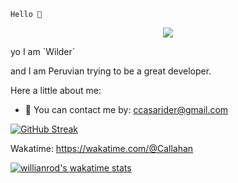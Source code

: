 `Hello 👋`
<p align="center">
  <a href="https://github.com/DenverCoder1"><img src="[https://www.google.com/imgres?imgurl=https%3A%2F%2Fexternal-preview.redd.it%2F9m2kVpPl9oo27QiCEivNyqZtD7RApjJIeL5tqa-gJCc.png%3Fauto%3Dwebp%26s%3Db115ed296005eddc1f4fca80a67a9c4d294936ac&imgrefurl=https%3A%2F%2Fwww.reddit.com%2Fr%2FDotA2%2Fcomments%2F3wfb7z%2Fmorphling_xpost_rblender%2F&tbnid=cpxTpMpN01w5KM&vet=12ahUKEwjegtPzkqL7AhUON7kGHbyoDggQMyg9egQIARBf..i&docid=Cf8hx9Wxxjk6sM&w=1920&h=1080&q=morphling%20dota%202&client=firefox-b-d&ved=2ahUKEwjegtPzkqL7AhUON7kGHbyoDggQMyg9egQIARBf](https://images-wixmp-ed30a86b8c4ca887773594c2.wixmp.com/f/3ed88dbb-417c-4022-93a2-0c79068149f9/d8tnzqy-00a6c83d-1f5e-45b2-99d6-b69fda11f3ff.jpg/v1/fill/w_1024,h_1449,q_75,strp/dota_2__morphling_by_kisetsukaze_d8tnzqy-fullview.jpg?token=eyJ0eXAiOiJKV1QiLCJhbGciOiJIUzI1NiJ9.eyJzdWIiOiJ1cm46YXBwOjdlMGQxODg5ODIyNjQzNzNhNWYwZDQxNWVhMGQyNmUwIiwiaXNzIjoidXJuOmFwcDo3ZTBkMTg4OTgyMjY0MzczYTVmMGQ0MTVlYTBkMjZlMCIsIm9iaiI6W1t7ImhlaWdodCI6Ijw9MTQ0OSIsInBhdGgiOiJcL2ZcLzNlZDg4ZGJiLTQxN2MtNDAyMi05M2EyLTBjNzkwNjgxNDlmOVwvZDh0bnpxeS0wMGE2YzgzZC0xZjVlLTQ1YjItOTlkNi1iNjlmZGExMWYzZmYuanBnIiwid2lkdGgiOiI8PTEwMjQifV1dLCJhdWQiOlsidXJuOnNlcnZpY2U6aW1hZ2Uub3BlcmF0aW9ucyJdfQ.Cs_sgatHJ1IQmZaqSYD03HuQd5CQMGACI6qG4706iHA)"></a>
</p>
yo I am `Wilder`

and I am Peruvian trying to be a great developer.







Here a little about me:
- 📝 You can contact me by: ccasarider@gmail.com


[![GitHub Streak](http://github-readme-streak-stats.herokuapp.com?user=Callahan&theme=dark&date_format=j%2Fn%5B%2FY%5D&background=201E1E&border=867815&stroke=E0E0E0&ring=268586&fire=DD401D&currStreakNum=ADDD8E&sideNums=76CBD5AA&currStreakLabel=6DBADD&sideLabels=6DBADD&dates=D0D0D0)](https://git.io/streak-stats)

Wakatime: https://wakatime.com/@Callahan

[![willianrod's wakatime stats](https://github-readme-stats.vercel.app/api/wakatime?username=Callahan)](https://github.com/Call4han/github-readme-stats)






